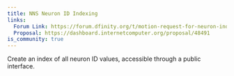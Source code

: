 ```yaml
---
title: NNS Neuron ID Indexing
links:
  Forum Link: https://forum.dfinity.org/t/motion-request-for-neuron-indexing/11183
  Proposal: https://dashboard.internetcomputer.org/proposal/48491
is_community: true
---
```

Create an index of all neuron ID values, accessible through a public interface. 
